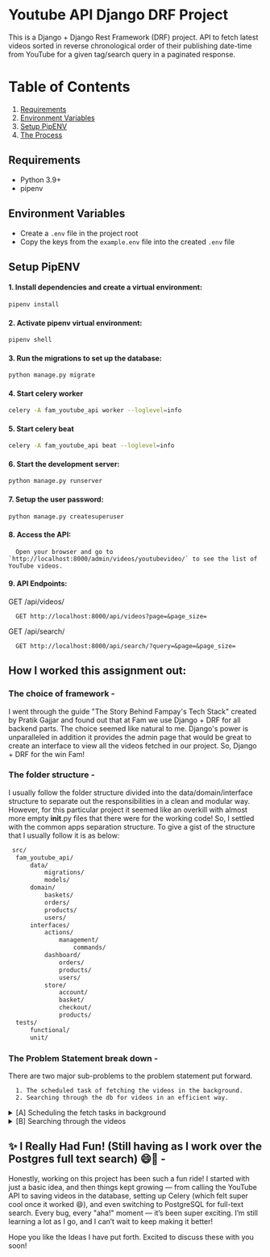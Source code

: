 # Youtube API Django DRF Project

This is a Django + Django Rest Framework (DRF) project. API to fetch latest videos sorted in reverse chronological order of their publishing date-time from YouTube for a given tag/search query in a paginated response.

# Table of Contents
1. [Requirements](#requirements)
2. [Environment Variables](#environment-variables)
3. [Setup PipENV](#setup-pipenv)
4. [The Process](#how-i-worked-this-assignment-out)

## Requirements

- Python 3.9+
- pipenv

## Environment Variables
   - Create a `.env` file in the project root
   - Copy the keys from the `example.env` file into the created `.env` file

## Setup PipENV

#### 1. Install dependencies and create a virtual environment:

   ```bash
   pipenv install
   ```

#### 2. Activate pipenv virtual environment:

   ```bash
   pipenv shell
   ```

#### 3. Run the migrations to set up the database:

   ```bash
   python manage.py migrate
   ```

#### 4. Start celery worker
   ```bash
   celery -A fam_youtube_api worker --loglevel=info
   ```

#### 5. Start celery beat
   ```bash
   celery -A fam_youtube_api beat --loglevel=info
   ```

#### 6. Start the development server:

   ```bash
   python manage.py runserver
   ```

#### 7. Setup the user password:
   ```bash
   python manage.py createsuperuser
   ```

#### 8. Access the API:

      Open your browser and go to `http://localhost:8000/admin/videos/youtubevideo/` to see the list of YouTube videos.

#### 9. API Endpoints:

   GET /api/videos/

      GET http://localhost:8000/api/videos?page=&page_size=

   GET /api/search/

      GET http://localhost:8000/api/search/?query=&page=&page_size=



## How I worked this assignment out:

### The choice of framework -
   I went through the guide "The Story Behind Fampay's Tech Stack" created by Pratik Gajjar and found out that at Fam we use Django + DRF for all backend parts. The choice seemed like natural to me. Django's power is unparalleled in addition it provides the admin page that would be great to create an interface to view all the videos fetched in our project.
   So, Django + DRF for the win Fam! 

### The folder structure -
   I usually follow the folder structure divided into the data/domain/interface structure to separate out the responsibilities in a clean and modular way. However, for this particular project it seemed like an overkill with almost more empty __init__.py files that there were for the working code!
   So, I settled with the common apps separation structure. To give a gist of the structure that I usually follow it is as below:

  ```md
   src/
    fam_youtube_api/
        data/
            migrations/
            models/
        domain/
            baskets/
            orders/
            products/
            users/
        interfaces/
            actions/
                management/
                    commands/
            dashboard/
                orders/
                products/
                users/
            store/
                account/
                basket/
                checkout/
                products/
    tests/
        functional/
        unit/
   ```


### The Problem Statement break down -
   There are two major sub-problems to the problem statement put forward.

      1. The scheduled task of fetching the videos in the background.
      2. Searching through the db for videos in an efficient way.

<details>
   <summary>[A] Scheduling the fetch tasks in background</summary>

   ---
      We need to periodically fetch thousands of YouTube videos using the YouTube Data API. This involves:
     
      a. Making network requests (slow I/O)
      b. Handling pagination across many pages
      c. Parsing and saving data into the database
      d. Managing API rate limits and retries
      
      All of this would block our main Django application if done synchronously or in the request/response cycle.

   Celery handles the heavy lifting of periodic, paginated, rate-limited API ingestion so our Django app can stay responsive, accurate, and up to date — without running into timeouts or blocking issues.

   We defined a task fetch_youtube_videos in videos/tasks.py and scheduled it to run every 10 seconds using Celery Beat.

   **Fetching Logic** - The Celery task:

      - Uses a publishedAfter timestamp to avoid duplicate videos
      - Iterates through multiple API keys (if one is exhausted)
      - Follows pagination to collect all results from the YouTube API
      - Stores each new video in the DB

   **Snapshot Consistency**
   
      - Because YouTube returns a consistent snapshot per publishedAfter, we make sure the timestamp is updated only after the first successful API call, so pagination continues to work correctly.
</details>

<details>
   <summary>[B] Searching through the videos</summary>

   ---
      We want to implement a search API to allow users to find YouTube videos by matching their title or description. We expect:

      a. A growing number of stored videos
      b. The need for relevant, ranked results
      c. A lightweight, fast, and scalable alternative to something heavy like Elasticsearch

   Currently I have a basic search that suffices for the need and matches for words appearing in the title and description. I personally want it supercharged that can capture the essense of our search and yet not be very heavy to manage/maintain and handle as an overhead like Elasticsearch!

   So, I'm setting up PostgreSQL in my project because SQLite is anyway not meant for production use & the sole reason above. Exiting what Postgres can do out of the box!

   PostgreSQL provides powerful full-text search capabilities built into the database engine:
      
      - Supports stemming, tokenization, ranking, phrase matching
      - Efficient with GIN indexes
      - Integrates directly with Django via SearchVector, SearchQuery, and SearchRank
   
   PostgreSQL Full-Text Search gives this project the ability to search across YouTube videos in a fast, relevant, and scalable way — all without needing to manage a separate search system.

</details>

## ✨ I Really Had Fun! (Still having as I work over the Postgres full text search) 😄🚀 -
   Honestly, working on this project has been such a fun ride! I started with just a basic idea, and then things kept growing — from calling the YouTube API to saving videos in the database, setting up Celery (which felt super cool once it worked 😄), and even switching to PostgreSQL for full-text search. Every bug, every "aha!" moment — it’s been super exciting. I’m still learning a lot as I go, and I can’t wait to keep making it better!

   Hope you like the Ideas I have put forth. Excited to discuss these with you soon!
